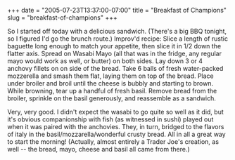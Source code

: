 +++
date = "2005-07-23T13:37:00-07:00"
title = "Breakfast of Champions"
slug = "breakfast-of-champions"
+++


<p>So I started off today with a delicious sandwich. (There's a big BBQ tonight, so I figured I'd go the brunch route.)
Improv'd recipe:
Slice a length of rustic baguette long enough to match your appetite, then slice it in 1/2 down the flatter axis. Spread on Wasabi Mayo (all that was in the fridge, any regular mayo would work as well, or butter) on both sides. Lay down 3 or 4 anchovy fillets on on side of the bread. Take 6 balls of fresh water-packed mozzerella and smash them flat, laying them on top of the bread. Place under broiler and broil until the cheese is bubbly and starting to brown. While browning, tear up a handful of fresh basil. Remove bread from the broiler, sprinkle on the basil generously, and reassemble as a sandwich.</p>

Very, very good. I didn't expect the wasabi to go quite so well as it did, but it's obvious companionship with fish (as witnessed in sushi) played out when it was paired with the anchovies. They, in turn, bridged to the flavors of italy in the basil/mozzarella/wonderful crusty bread. All in all a great way to start the morning! (Actually, almost entirely a Trader Joe's creation, as well -- the bread, mayo, cheese and basil all came from there.)
